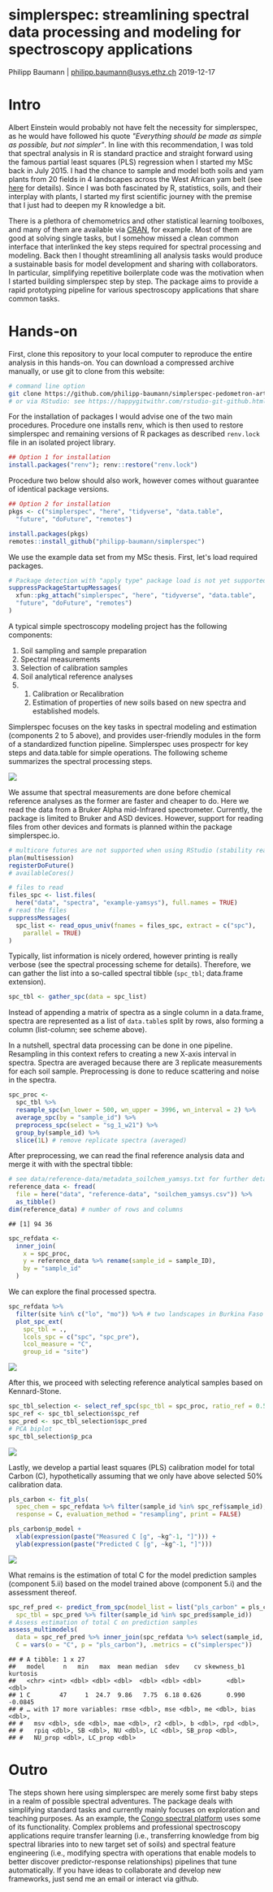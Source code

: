 simplerspec: streamlining spectral data processing and modeling for spectroscopy applications
================
Philipp Baumann | <philipp.baumann@usys.ethz.ch>
2019-12-17

Intro
=====

Albert Einstein would probably not have felt the necessity for simplerspec, as he would have followed his quote *"Everything should be made as simple as possible, but not simpler"*. In line with this recommendation, I was told that spectral analysis in R is standard practice and straight forward using the famous partial least squares (PLS) regression when I started my MSc back in July 2015. I had the chance to sample and model both soils and yam plants from 20 fields in 4 landscapes across the West African yam belt (see [here](http://yamsys.org) for details). Since I was both fascinated by R, statistics, soils, and their interplay with plants, I started my first scientific journey with the premise that I just had to deepen my R knowledge a bit.

There is a plethora of chemometrics and other statistical learning toolboxes, and many of them are available via [CRAN](https://cran.r-project.org/), for example. Most of them are good at solving single tasks, but I somehow missed a clean common interface that interlinked the key steps required for spectral processing and modeling. Back then I thought streamlining all analysis tasks would produce a sustainable basis for model development and sharing with collaborators. In particular, simplifying repetitive boilerplate code was the motivation when I started building simplerspec step by step. The package aims to provide a rapid prototyping pipeline for various spectroscopy applications that share common tasks.

Hands-on
========

First, clone this repository to your local computer to reproduce the entire analysis in this hands-on. You can download a compressed archive manually, or use git to clone from this website:

``` bash
# command line option
git clone https://github.com/philipp-baumann/simplerspec-pedometron-article.git
# or via RStudio: see https://happygitwithr.com/rstudio-git-github.html
```

For the installation of packages I would advise one of the two main procedures. Procedure one installs renv, which is then used to restore simplerspec and remaining versions of R packages as described `renv.lock` file in an isolated project library.

``` r
## Option 1 for installation
install.packages("renv"); renv::restore("renv.lock")
```

Procedure two below should also work, however comes without guarantee of identical package versions.

``` r
## Option 2 for installation
pkgs <- c("simplerspec", "here", "tidyverse", "data.table",
  "future", "doFuture", "remotes")
```

``` r
install.packages(pkgs)
remotes::install_github("philipp-baumann/simplerspec")
```

We use the example data set from my MSc thesis. First, let's load required packages.

``` r
# Package detection with "apply type" package load is not yet supported in renv
suppressPackageStartupMessages(
  xfun::pkg_attach("simplerspec", "here", "tidyverse", "data.table",
  "future", "doFuture", "remotes")
)
```

A typical simple spectroscopy modeling project has the following components:

1.  Soil sampling and sample preparation
2.  Spectral measurements
3.  Selection of calibration samples
4.  Soil analytical reference analyses
5.  1.  Calibration or Recalibration
    2.  Estimation of properties of new soils based on new spectra and established models.

Simplerspec focuses on the key tasks in spectral modeling and estimation (components 2 to 5 above), and provides user-friendly modules in the form of a standardized function pipeline. Simplerspec uses prospectr for key steps and data.table for simple operations. The following scheme summarizes the spectral processing steps.

![](img/simplerspec-read-proc-tibble.png)<!-- -->

We assume that spectral measurements are done before chemical reference analyses as the former are faster and cheaper to do. Here we read the data from a Bruker Alpha mid-Infrared spectrometer. Currently, the package is limited to Bruker and ASD devices. However, support for reading files from other devices and formats is planned within the package simplerspec.io.

``` r
# multicore futures are not supported when using RStudio (stability reasons)
plan(multisession)
registerDoFuture()
# availableCores()

# files to read
files_spc <- list.files(
  here("data", "spectra", "example-yamsys"), full.names = TRUE)
# read the files
suppressMessages(
  spc_list <- read_opus_univ(fnames = files_spc, extract = c("spc"),
    parallel = TRUE)
)
```

Typically, list information is nicely ordered, however printing is really verbose (see the spectral processing scheme for details). Therefore, we can gather the list into a so-called spectral tibble (`spc_tbl`; data.frame extension).

``` r
spc_tbl <- gather_spc(data = spc_list)
```

Instead of appending a matrix of spectra as a single column in a data.frame, spectra are represented as a list of `data.table`s split by rows, also forming a column (list-column; see scheme above).

In a nutshell, spectral data processing can be done in one pipeline. Resampling in this context refers to creating a new X-axis interval in spectra. Spectra are averaged because there are 3 replicate measurements for each soil sample. Preprocessing is done to reduce scattering and noise in the spectra.

``` r
spc_proc <- 
  spc_tbl %>%
  resample_spc(wn_lower = 500, wn_upper = 3996, wn_interval = 2) %>%
  average_spc(by = "sample_id") %>%
  preprocess_spc(select = "sg_1_w21") %>%
  group_by(sample_id) %>%
  slice(1L) # remove replicate spectra (averaged)
```

After preprocessing, we can read the final reference analysis data and merge it with with the spectral tibble:

``` r
# see data/reference-data/metadata_soilchem_yamsys.txt for further details
reference_data <- fread(
  file = here("data", "reference-data", "soilchem_yamsys.csv")) %>%
  as_tibble()
dim(reference_data) # number of rows and columns
```

    ## [1] 94 36

``` r
spc_refdata <- 
  inner_join(
    x = spc_proc,
    y = reference_data %>% rename(sample_id = sample_ID),
    by = "sample_id"
  )
```

We can explore the final processed spectra.

``` r
spc_refdata %>%
  filter(site %in% c("lo", "mo")) %>% # two landscapes in Burkina Faso
  plot_spc_ext(
    spc_tbl = .,
    lcols_spc = c("spc", "spc_pre"),
    lcol_measure = "C",
    group_id = "site")
```

![](README_files/figure-markdown_github/spc-refdata-plot-1.png)

After this, we proceed with selecting reference analytical samples based on Kennard-Stone.

``` r
spc_tbl_selection <- select_ref_spc(spc_tbl = spc_proc, ratio_ref = 0.5)
spc_ref <- spc_tbl_selection$spc_ref
spc_pred <- spc_tbl_selection$spc_pred
# PCA biplot
spc_tbl_selection$p_pca
```

![](README_files/figure-markdown_github/unnamed-chunk-11-1.png)

Lastly, we develop a partial least squares (PLS) calibration model for total Carbon (C), hypothetically assuming that we only have above selected 50% calibration data.

``` r
pls_carbon <- fit_pls(
  spec_chem = spc_refdata %>% filter(sample_id %in% spc_ref$sample_id), 
  response = C, evaluation_method = "resampling", print = FALSE)
```

``` r
pls_carbon$p_model +
  xlab(expression(paste("Measured C [g", ~kg^-1, "]"))) +
  ylab(expression(paste("Predicted C [g", ~kg^-1, "]")))
```

![](README_files/figure-markdown_github/unnamed-chunk-13-1.png)

What remains is the estimation of total C for the model prediction samples (component 5.ii) based on the model trained above (component 5.i) and the assessment thereof.

``` r
spc_ref_pred <- predict_from_spc(model_list = list("pls_carbon" = pls_carbon),
  spc_tbl = spc_pred %>% filter(sample_id %in% spc_pred$sample_id))
# Assess estimation of total C on prediction samples
assess_multimodels(
  data = spc_ref_pred %>% inner_join(spc_refdata %>% select(sample_id, C)),
  C = vars(o = "C", p = "pls_carbon"), .metrics = c("simplerspec"))
```

    ## # A tibble: 1 x 27
    ##   model     n   min   max  mean median  sdev    cv skewness_b1 kurtosis
    ##   <chr> <int> <dbl> <dbl> <dbl>  <dbl> <dbl> <dbl>       <dbl>    <dbl>
    ## 1 C        47     1  24.7  9.86   7.75  6.18 0.626       0.990  -0.0845
    ## # … with 17 more variables: rmse <dbl>, mse <dbl>, me <dbl>, bias <dbl>,
    ## #   msv <dbl>, sde <dbl>, mae <dbl>, r2 <dbl>, b <dbl>, rpd <dbl>,
    ## #   rpiq <dbl>, SB <dbl>, NU <dbl>, LC <dbl>, SB_prop <dbl>,
    ## #   NU_prop <dbl>, LC_prop <dbl>

Outro
=====

The steps shown here using simplerspec are merely some first baby steps in a realm of possible spectral adventures. The package deals with simplifying standard tasks and currently mainly focuses on exploration and teaching purposes. As an example, the [Congo spectral platform](https://sae-interactive-data.ethz.ch/simplerspec.drc/) uses some of its functionality. Complex problems and professional spectroscopy applications require transfer learning (i.e., transferring knowledge from big spectral libraries into to new target set of soils) and spectral feature engineering (i.e., modifying spectra with operations that enable models to better discover predictor-response relationships) pipelines that tune automatically. If you have ideas to collaborate and develop new frameworks, just send me an email or interact via github.
